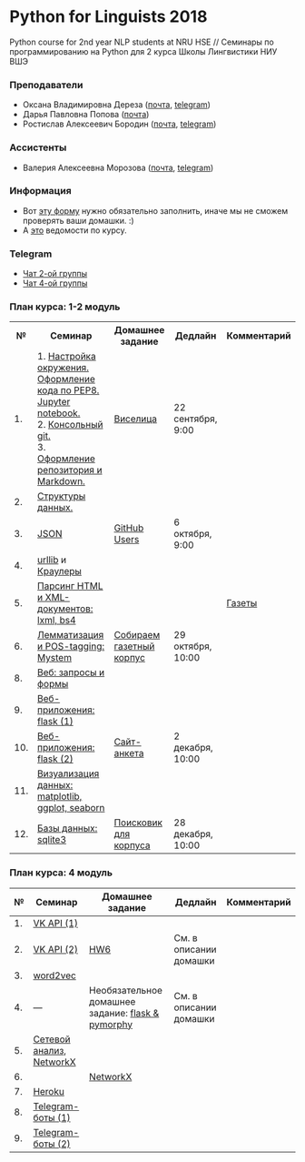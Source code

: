 # Python for Linguists 2018

Python course for 2nd year NLP students at NRU HSE // Семинары по программированию на Python для 2 курса Школы Лингвистики НИУ ВШЭ

### Преподаватели
* Оксана Владимировна Дереза ([почта](mailto:oksana.dereza@gmail.com), [telegram](https://t.me/ancatmara))
* Дарья Павловна Попова ([почта](mailto:daschapopowa@gmail.com))
* Ростислав Алексеевич Бородин ([почта](mailto:roctbb@gmail.com), [telegram](https://t.me/roctbb))

### Ассистенты
* Валерия Алексеевна Морозова ([почта](mailto:tito_alba@mail.ru), [telegram](https://t.me/eternal_phobia))

### Информация
* Вот [эту форму](https://goo.gl/forms/WAVZWtjpyoRDcgm22) нужно обязательно заполнить, иначе мы не сможем проверять ваши домашки. :)
* А [это](https://docs.google.com/spreadsheets/d/1MRWqsqtRnsgMb5c2ywL1LKUlDvpD8G0EzG05cPQ7jc4/edit?usp=sharing) ведомости по курсу.

### Telegram
* [Чат 2-ой группы](https://t.me/joinchat/ADMP3VFYTP7EoizUYT2frg)
* [Чат 4-ой группы](https://t.me/joinchat/BSwQA0nY3ueMOZ8gFhe-kQ)


### План курса: 1-2 модуль
<table>
  <tr>
    <th>№</th>
    <th>Семинар</th>
    <th>Домашнее задание</th>
    <th>Дедлайн</th>
    <th>Комментарий</th>
  </tr>
  <tr>
    <td>1.</td>
    <td>1. <a href="https://github.com/ancatmara/learnpython2018/blob/master/Lessons/Markdown%20%D0%B8%20git/1.%20Intro.ipynb">Настройка окружения. Оформление кода по PEP8. Jupyter notebook.</a> <br>
      2. <a href="https://github.com/ancatmara/learnpython2018/blob/master/Lessons/Markdown%20%D0%B8%20git/cmd%20cheatsheet.md">Консольный git.</a><br>
      3. <a href="https://github.com/ancatmara/learnpython2018/blob/master/Lessons/Markdown%20%D0%B8%20git/Markdown.md">Оформление репозитория и Markdown.</a></td>
    <td><a href="./Homeworks/HW1.md">Виселица</a></td>
    <td>22 сентября, 9:00</td>
    <td></td>
  </tr>
    <tr>
    <td>2.</td>
      <td><a href="https://github.com/ancatmara/learnpython2018/blob/master/Lessons/%D0%A1%D1%82%D1%80%D1%83%D0%BA%D1%82%D1%83%D1%80%D1%8B%20%D0%B4%D0%B0%D0%BD%D0%BD%D1%8B%D1%85/2.%20%D0%A1%D1%82%D1%80%D1%83%D0%BA%D1%82%D1%83%D1%80%D1%8B%20%D0%B4%D0%B0%D0%BD%D0%BD%D1%8B%D1%85.ipynb">Структуры данных.</a></td>
    <td></td>
    <td></td>
    <td></td>
  </tr>
  <tr>
    <td>3.</td>
    <td><a href="https://github.com/ancatmara/learnpython2018/blob/master/Lessons/JSON/3.%20JSON.ipynb">JSON</a></td>
    <td><a href="./Homeworks/HW2.md">GitHub Users</a></td>
    <td>6 октября, 9:00 </td>
    <td></td>
   </tr>
  <tr>
    <td>4.</td>
    <td><a href="https://github.com/ancatmara/learnpython2018/blob/master/Lessons/%D0%9A%D1%80%D0%B0%D1%83%D0%BB%D0%B5%D1%80%D1%8B%20%D0%B8%20%D0%BF%D0%B0%D1%80%D1%81%D0%B8%D0%BD%D0%B3%20%D0%B2%D0%B5%D0%B1-%D0%B4%D0%BE%D0%BA%D1%83%D0%BC%D0%B5%D0%BD%D1%82%D0%BE%D0%B2/4a.%20Urllib.ipynb">urllib</a>
      и <a href="https://github.com/ancatmara/learnpython2018/blob/master/Lessons/%D0%9A%D1%80%D0%B0%D1%83%D0%BB%D0%B5%D1%80%D1%8B%20%D0%B8%20%D0%BF%D0%B0%D1%80%D1%81%D0%B8%D0%BD%D0%B3%20%D0%B2%D0%B5%D0%B1-%D0%B4%D0%BE%D0%BA%D1%83%D0%BC%D0%B5%D0%BD%D1%82%D0%BE%D0%B2/4b.%20%D0%9A%D1%80%D0%B0%D1%83%D0%BB%D0%B5%D1%80%D1%8B.ipynb">Краулеры</a></td>
    <td></td>
    <td></td>
    <td></td>
  </tr>
    <tr>
    <td>5.</td>
    <td><a href="https://github.com/ancatmara/learnpython2018/blob/master/Lessons/%D0%9A%D1%80%D0%B0%D1%83%D0%BB%D0%B5%D1%80%D1%8B%20%D0%B8%20%D0%BF%D0%B0%D1%80%D1%81%D0%B8%D0%BD%D0%B3%20%D0%B2%D0%B5%D0%B1-%D0%B4%D0%BE%D0%BA%D1%83%D0%BC%D0%B5%D0%BD%D1%82%D0%BE%D0%B2/lxml_bs4.ipynb">Парсинг HTML и XML-документов: lxml, bs4</a></td>
    <td></td>
    <td></td>
    <td><a href='https://docs.google.com/spreadsheets/d/1kC9aK4j5PvoPNVY5NY2DY_H1Pbv398RC2LAP6W0z1yQ/edit?usp=sharing'>Газеты</a></td>
  </tr>
   <tr>
    <td>6.</td>
    <td><a href='https://github.com/ancatmara/learnpython2018/blob/master/Lessons/%D0%9C%D0%BE%D1%80%D1%84%D0%BE%D0%BB%D0%BE%D0%B3%D0%B8%D1%87%D0%B5%D1%81%D0%BA%D0%B8%D0%B9%20%D0%B0%D0%BD%D0%B0%D0%BB%D0%B8%D0%B7/6.%20Mystem.md'>Лемматизация и POS-tagging: Mystem</a></td>
    <td><a href='https://github.com/ancatmara/learnpython2018/blob/master/Homeworks/Project.ipynb'>Собираем газетный корпус </a></td>
    <td>29 октября, 10:00</td>
    <td></td>
  </tr>
    <tr>
    <td>8.</td>
    <td><a href="https://github.com/ancatmara/learnpython2018/blob/master/Lessons/%D0%92%D0%B5%D0%B1-%D0%B7%D0%B0%D0%BF%D1%80%D0%BE%D1%81%D1%8B%20%D0%B8%20%D1%84%D0%BE%D1%80%D0%BC%D1%8B/8.%20%D0%97%D0%B0%D0%BF%D1%80%D0%BE%D1%81%D1%8B%20%D0%B8%20%D1%84%D0%BE%D1%80%D0%BC%D1%8B.ipynb">Веб: запросы и формы</a></td>
    <td></td>
    <td></td>
    <td></td>
  </tr>
    <tr>
    <td>9.</td>
    <td><a href="https://github.com/ancatmara/learnpython2018/blob/master/Lessons/Flask/9.%20Flask%20(1).ipynb">Веб-приложения: flask (1)</a></td>
    <td></td>
    <td></td>
    <td></td>
  </tr>
    <tr>
    <td>10.</td>
    <td><a href="https://github.com/ancatmara/learnpython2018/blob/master/Lessons/Flask/10.%20Flask%20(2)%20.ipynb">Веб-приложения: flask (2)</a></td>
    <td><a href="https://github.com/ancatmara/learnpython2018/blob/master/Homeworks/QuestionnaireHW.md"> Сайт-анкета </a></td>
    <td>2 декабря, 10:00</td>
    <td></td>
  </tr>
    <tr>
    <td>11.</td>
    <td><a href="https://github.com/ancatmara/learnpython2018/blob/master/Lessons/Matplotlib/11.%20Matplotlib.ipynb">Визуализация данных: matplotlib, ggplot, seaborn</a></td>
    <td></td>
    <td></td>
    <td></td>
  </tr>
    <tr>
    <td>12.</td>
    <td><a href="https://github.com/ancatmara/learnpython2018/blob/master/Lessons/%D0%91%D0%B0%D0%B7%D1%8B%20%D0%B4%D0%B0%D0%BD%D0%BD%D1%8B%D1%85/12.%20%D0%91%D0%B0%D0%B7%D1%8B%20%D0%B4%D0%B0%D0%BD%D0%BD%D1%8B%D1%85.ipynb">Базы данных: sqlite3</a></td>
      <td><a href="https://github.com/ancatmara/learnpython2018/blob/master/Homeworks/HW5.md">Поисковик для корпуса</a></td>
    <td>28 декабря, 10:00</td>
    <td></td>
  </tr>
</table>


### План курса: 4 модуль
№|Семинар|Домашнее задание|Дедлайн|Комментарий
---|---|---|---|---
1.|[VK API (1)](./Lessons/VK%20API/14.%20VK%20API%20(1).ipynb)|||
2.|[VK API (2)](./Lessons/VK%20API/15.%20VK%20API%20(2).ipynb)|[HW6](./Homeworks/HW6.md)|См. в описании домашки|
3.|[word2vec](./Lessons/Word2vec)|||
4.|—|Необязательное домашнее задание: [flask & pymorphy](./Homeworks/AdditionalHW.md)|См. в описании домашки|
5.|[Сетевой анализ, NetworkX](./Lessons/%D0%93%D1%80%D0%B0%D1%84%D1%8B/%D0%93%D1%80%D0%B0%D1%84%D1%8B,%20networkx.ipynb)|||
6.||[NetworkX](./Homeworks/HW7.md)||
7.|[Heroku](./Lessons/Heroku%20%D0%B8%20%D0%BA%D0%BE%D0%BC%D0%B0%D0%BD%D0%B4%D0%BD%D0%B0%D1%8F%20%D1%81%D1%82%D1%80%D0%BE%D0%BA%D0%B0/13a.%20Heroku.md)|||
8.|[Telegram-боты (1)](./Lessons/Telegram-%D0%B1%D0%BE%D1%82%D1%8B/TelegramBot1.ipynb)|||
9.|[Telegram-боты (2)](./Lessons/Telegram-%D0%B1%D0%BE%D1%82%D1%8B/TelegramBot2.ipynb)|||


